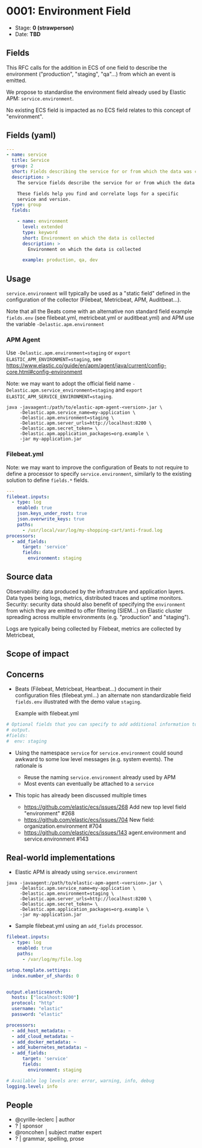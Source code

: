 # 0001: Environment Field
<!--^ The ECS team will assign a unique, contiguous RFC number upon merging the initial stage of this RFC, taking care not to conflict with other RFCs.-->

- Stage: **0 (strawperson)** <!-- Update to reflect target stage -->
- Date: **TBD** <!-- Update to reflect date of most recent stage advancement -->

<!--
Stage 0: Provide a high level summary of the premise of these changes. Briefly describe the nature, purpose, and impact of the changes. ~2-5 sentences.
-->

## Fields

This RFC calls for the addition in ECS of one field to describe the environment ("production", "staging", "qa"...) from which an event is emitted.

We propose to standardise the environment field already used by Elastic APM: `service.environment`.

No existing ECS field is impacted as no ECS field relates to this concept of "environment".

<!--
Stage: 1: Describe at a high level how this change affects fields. Which fieldsets will be impacted? How many fields overall? Are we primarily adding fields, removing fields, or changing existing fields? The goal here is to understand the fundamental technical implications and likely extent of these changes. ~2-5 sentences.
-->

<!--
Stage 2: Include new or updated yml field definitions for all of the essential fields in this draft. While not exhaustive, the fields documented here should be comprehensive enough to deeply evaluate the technical considerations of this change. The goal here is to validate the technical details for all essential fields and to provide a basis for adding experimental field definitions to the schema. Use GitHub code blocks with yml syntax formatting.
-->

## Fields (yaml)

```yaml
---
- name: service
  title: Service
  group: 2
  short: Fields describing the service for or from which the data was collected.
  description: >
    The service fields describe the service for or from which the data was collected.

    These fields help you find and correlate logs for a specific
    service and version.
  type: group
  fields:

    - name: environment
      level: extended
      type: keyword
      short: Environment on which the data is collected
      description: >
        Environment on which the data is collected

      example: production, qa, dev
```

<!--
Stage 3: Add or update all remaining field definitions. The list should now be exhaustive. The goal here is to validate the technical details of all remaining fields and to provide a basis for releasing these field definitions as beta in the schema. Use GitHub code blocks with yml syntax formatting.
-->




## Usage

<!--
Stage 1: Describe at a high-level how these field changes will be used in practice. Real world examples are encouraged. The goal here is to understand how people would leverage these fields to gain insights or solve problems. ~1-3 paragraphs.
-->

`service.environment` will typically be used as a "static field" defined in the configuration of the collector (Filebeat, Metricbeat, APM, Auditbeat...).

Note that all the Beats come with an alternative non standard field example `fields.env` (see filebeat.yml, metricbeat.yml or auditbeat.yml) and APM use the variable `-Delastic.apm.environment`


### APM Agent

Use `-Delastic.apm.environment=staging` or `export ELASTIC_APM_ENVIRONMENT=staging`, see https://www.elastic.co/guide/en/apm/agent/java/current/config-core.html#config-environment

Note: we may want to adopt the official field name `-Delastic.apm.service_environment=staging`  and `export ELASTIC_APM_SERVICE_ENVIRONMENT=staging`.

```
java -javaagent:/path/to/elastic-apm-agent-<version>.jar \
     -Delastic.apm.service_name=my-application \
     -Delastic.apm.environment=staging \
     -Delastic.apm.server_urls=http://localhost:8200 \
     -Delastic.apm.secret_token= \
     -Delastic.apm.application_packages=org.example \
     -jar my-application.jar
```

### Filebeat.yml


Note: we may want to improve the configuration of Beats to not require to define a processor to specify `service.environment`, similarly to the existing solution to define `fields.*` fields.

```yaml
---
filebeat.inputs:
  - type: log
    enabled: true
    json.keys_under_root: true
    json.overwrite_keys: true
    paths:
      - /usr/local/var/log/my-shopping-cart/anti-fraud.log
processors:
  - add_fields:
      target: 'service'
      fields:
        environment: staging
```



## Source data

Observability: data produced by the infrastruture and application layers. Data types being logs, metrics, distributed traces and uptime monitors.
Security: security data should also benefit of specifying the `environment` from which they are emitted to offer filtering (SIEM...) on Elastic cluster spreading across multiple environments (e.g. "production" and "staging").


Logs are typically being collected by Filebeat, metrics are collected by Metricbeat, 
<!--
Stage 1: Provide a high-level description of example sources of data. This does not yet need to be a concrete example of a source document, but instead can simply describe a potential source (e.g. nginx access log). This will ultimately be fleshed out to include literal source examples in a future stage. The goal here is to identify practical sources for these fields in the real world. ~1-3 sentences or unordered list.
-->

<!--
Stage 2: Included a real world example source document. Ideally this example comes from the source(s) identified in stage 1. If not, it should replace them. The goal here is to validate the utility of these field changes in the context of a real world example. Format with the source name as a ### header and the example document in a GitHub code block with json formatting.
-->

<!--
Stage 3: Add more real world example source documents so we have at least 2 total, but ideally 3. Format as described in stage 2.
-->

## Scope of impact

<!--
Stage 2: Identifies scope of impact of changes. Are breaking changes required? Should deprecation strategies be adopted? Will significant refactoring be involved? Break the impact down into:
 * Ingestion mechanisms (e.g. beats/logstash)
 * Usage mechanisms (e.g. Kibana applications, detections)
 * ECS project (e.g. docs, tooling)
The goal here is to research and understand the impact of these changes on users in the community and development teams across Elastic. 2-5 sentences each.
-->

## Concerns

 * Beats (Filebeat, Metricbeat, Heartbeat...) document in their configuration files (filebeat.yml...) an alternate non standardizable field `fields.env` illustrated with the demo value `staging`.

   Example with filebeat.yml

 ```yaml
# Optional fields that you can specify to add additional information to the
# output.
#fields:
#  env: staging
```

 * Using the namespace `service` for `service.environment` could sound awkward to some low level messages (e.g. system events). The rationale is
    * Reuse the naming `service.environment` already used by APM
    * Most events can eventually be attached to a `service`

 * This topic has already been discussed multiple times
    * https://github.com/elastic/ecs/issues/268 Add new top level field "environment" #268
    * https://github.com/elastic/ecs/issues/704 New field: organization.environment #704
    * https://github.com/elastic/ecs/issues/143 agent.environment and service.environment #143
 
<!--
Stage 1: Identify potential concerns, implementation challenges, or complexity. Spend some time on this. Play devil's advocate. Try to identify the sort of non-obvious challenges that tend to surface later. The goal here is to surface risks early, allow everyone the time to work through them, and ultimately document resolution for posterity's sake.
-->

<!--
Stage 2: Document new concerns or resolutions to previously listed concerns. It's not critical that all concerns have resolutions at this point, but it would be helpful if resolutions were taking shape for the most significant concerns.
-->

<!--
Stage 3: Document resolutions for all existing concerns. Any new concerns should be documented along with their resolution. The goal here is to eliminate the risk of churn and instability by resolving outstanding concerns.
-->

<!--
Stage 4: Document any new concerns and their resolution. The goal here is to eliminate risk of churn and instability by ensuring all concerns have been addressed.
-->

## Real-world implementations

<!--
Stage 4: Identify at least one real-world, production-ready implementation that uses these updated field definitions. An example of this might be a GA feature in an Elastic application in Kibana.
-->

* Elastic APM is already using `service.environment`

```
java -javaagent:/path/to/elastic-apm-agent-<version>.jar \
     -Delastic.apm.service_name=my-application \
     -Delastic.apm.environment=staging \
     -Delastic.apm.server_urls=http://localhost:8200 \
     -Delastic.apm.secret_token= \
     -Delastic.apm.application_packages=org.example \
     -jar my-application.jar
```

* Sample filebeat.yml using an `add_fields` processor.

```yaml
filebeat.inputs:
  - type: log
    enabled: true
    paths:
      - /var/log/my/file.log

setup.template.settings:
  index.number_of_shards: 0


output.elasticsearch:
  hosts: ["localhost:9200"]
  protocol: "http"
  username: "elastic"
  password: "elastic"

processors:
  - add_host_metadata: ~
  - add_cloud_metadata: ~
  - add_docker_metadata: ~
  - add_kubernetes_metadata: ~
  - add_fields:
      target: 'service'
      fields:
        environment: staging

# Available log levels are: error, warning, info, debug
logging.level: info

```

## People


* @cyrille-leclerc | author
* ? | sponsor
* @roncohen | subject matter expert
* ? | grammar, spelling, prose
